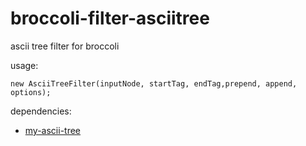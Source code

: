 # broccoli-filter-asciitree
ascii tree filter for broccoli

usage:

```
new AsciiTreeFilter(inputNode, startTag, endTag,prepend, append, options);
```

dependencies:
* [my-ascii-tree](https://www.npmjs.com/package/my-ascii-tree)
